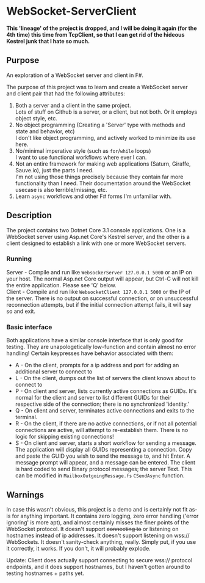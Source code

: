 # WebSocket-ServerClient

**This 'lineage' of the project is dropped, and I will be doing it again (for the 4th time) this time from TcpClient, so that I can get rid of the hideous Kestrel junk that I hate so much.**

## Purpose

An exploration of a WebSocket server and client in F#.

The purpose of this project was to learn and create a WebSocket server and client pair that had the following attributes:  

1) Both a server and a client in the same project.  
    Lots of stuff on Github is a server, or a client, but not both. Or it employs object style, etc.  
2) No object programming (Creating a 'Server' type with methods and state and behavior, etc)  
    I don't like object programming, and actively worked to minimize its use here.  
3) No/minimal imperative style (such as `for`/`while` loops)  
    I want to use functional workflows where ever I can.  
4) Not an entire framework for making web applications (Saturn, Giraffe, Sauve.io), just the parts I need.  
    I'm not using those things precisely because they contain far more functionality than I need. Their documentation around the WebSocket usecase is also terrible/missing, etc.  
5) Learn `async` workflows and other F# forms I'm unfamiliar with.  
    
## Description

The project contains two Dotnet Core 3.1 console applications. One is a WebSocket server using Asp.net Core's Kestrel server, and the other is a client designed to establish a link with one or more WebSocket servers.

### Running

Server - Compile and run like `WebsockerServer 127.0.0.1 5000` or an IP on your host. The normal Asp.net Core output will appear, but Ctrl-C will not kill the entire application. Please see 'Q' below.  
Client - Compile and run like `WebsocketClient 127.0.0.1 5000` or the IP of the server. There is no output on successful connection, or on unsuccessful reconnection attempts, but if the initial connection attempt fails, it will say so and exit.

### Basic interface

Both applications have a similar console interface that is only good for testing. They are unapologetically low-function and contain almost no error handling! Certain keypresses have behavior associated with them:  
  * A - On the client, prompts for a ip address and port for adding an additional server to connect to  
  * L - On the client, dumps out the list of servers the client knows about to connect to
  * P - On client and server, lists currently active connections as GUIDs. It's normal for the client and server to list different GUIDs for their respective side of the connection; there is no synchronized 'identity.'
  * Q - On client and server, terminates active connections and exits to the terminal.
  * R - On the client, if there are no active connections, or if not all potential connections are active, will attempt to re-establish them. There is no logic for skipping existing connections!
  * S - On client and server, starts a short workflow for sending a message. The application will display all GUIDs representing a connection. Copy and paste the GUID you wish to send the message to, and hit Enter. A message prompt will appear, and a message can be entered. The client is hard coded to send Binary protocol messages; the server Text. This can be modified in `MailboxOutgoingMessage.fs` `CSendAsync` function.
  
## Warnings
In case this wasn't obvious, this project is a demo and is certainly not fit as-is for anything important. It contains zero logging, zero error handling ('error ignoring' is more apt), and almost certainly misses the finer points of the WebSocket protocol. It doesn't support ~~connecting to~~ or listening on hostnames instead of ip addresses. It doesn't support listening on wss:// WebSockets. It doesn't sanity-check anything, really. Simply put, if you use it correctly, it works. If you don't, it will probably explode.

Update: Client does actually support connecting to secure wss:// protocol endpoints, and it does support hostnames, but I haven't gotten around to testing hostnames + paths yet.
